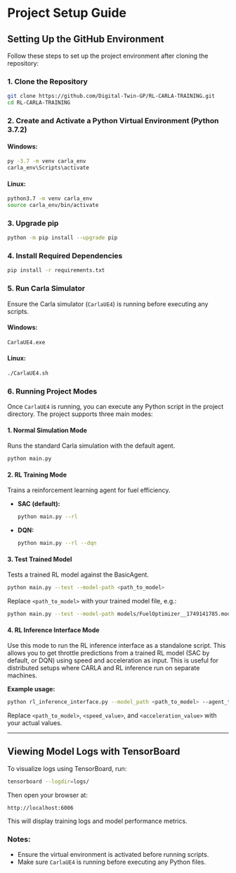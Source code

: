 # Project Setup Guide

## Setting Up the GitHub Environment

Follow these steps to set up the project environment after cloning the repository:

### 1. Clone the Repository

```sh
git clone https://github.com/Digital-Twin-GP/RL-CARLA-TRAINING.git
cd RL-CARLA-TRAINING
```

### 2. Create and Activate a Python Virtual Environment (Python 3.7.2)

#### Windows:
```sh
py -3.7 -m venv carla_env
carla_env\Scripts\activate
```

#### Linux:
```sh
python3.7 -m venv carla_env
source carla_env/bin/activate
```

### 3. Upgrade pip

```sh
python -m pip install --upgrade pip
```

### 4. Install Required Dependencies

```sh
pip install -r requirements.txt
```

### 5. Run Carla Simulator

Ensure the Carla simulator (`CarlaUE4`) is running before executing any scripts.

#### Windows:
```sh
CarlaUE4.exe
```

#### Linux:
```sh
./CarlaUE4.sh
```

### 6. Running Project Modes

Once `CarlaUE4` is running, you can execute any Python script in the project directory. The project supports three main modes:

#### 1. Normal Simulation Mode

Runs the standard Carla simulation with the default agent.

```sh
python main.py
```

#### 2. RL Training Mode

Trains a reinforcement learning agent for fuel efficiency.

- **SAC (default):**
  ```sh
  python main.py --rl
  ```
- **DQN:**
  ```sh
  python main.py --rl --dqn
  ```

#### 3. Test Trained Model

Tests a trained RL model against the BasicAgent.

```sh
python main.py --test --model-path <path_to_model>
```
Replace `<path_to_model>` with your trained model file, e.g.:
```sh
python main.py --test --model-path models/FuelOptimizer__1749141785.model
```
#### 4. RL Inference Interface Mode

Use this mode to run the RL inference interface as a standalone script. This allows you to get throttle predictions from a trained RL model (SAC by default, or DQN) using speed and acceleration as input. This is useful for distributed setups where CARLA and RL inference run on separate machines.

**Example usage:**

```sh
python rl_inference_interface.py --model_path <path_to_model> --agent_type <type> --speed <speed_value> --acceleration <acceleration_value>
```

Replace `<path_to_model>`, `<speed_value>`, and `<acceleration_value>` with your actual values.

---

## Viewing Model Logs with TensorBoard

To visualize logs using TensorBoard, run:

```sh
tensorboard --logdir=logs/
```

Then open your browser at:

```
http://localhost:6006
```

This will display training logs and model performance metrics.

### Notes:
- Ensure the virtual environment is activated before running scripts.
- Make sure `CarlaUE4` is running before executing any Python files.